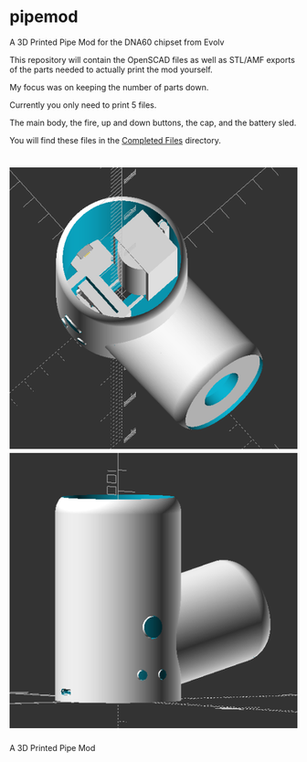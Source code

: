 # pipemod
A 3D Printed Pipe Mod for the DNA60 chipset from Evolv

This repository will contain the OpenSCAD files as well as STL/AMF exports of the parts needed to actually print the mod yourself.

My focus was on keeping the number of parts down.

Currently you only need to print 5 files.

The main body, the fire, up and down buttons, the cap, and the battery sled.

You will find these files in the [Completed Files](Completed_Files) directory.

![Pipemod1](img/Pipemod1.png)
![Pipemod2](img/Pipemod2.png)
=======
A 3D Printed Pipe Mod
